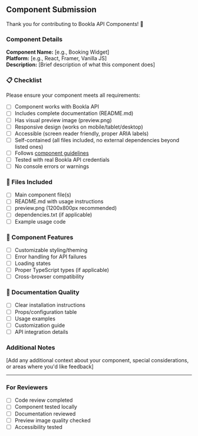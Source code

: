 ## Component Submission

Thank you for contributing to Bookla API Components! 🚀

### Component Details

**Component Name:** [e.g., Booking Widget]  
**Platform:** [e.g., React, Framer, Vanilla JS]  
**Description:** [Brief description of what this component does]

### 📋 Checklist

Please ensure your component meets all requirements:

- [ ] Component works with Bookla API
- [ ] Includes complete documentation (README.md)
- [ ] Has visual preview image (preview.png)
- [ ] Responsive design (works on mobile/tablet/desktop)
- [ ] Accessible (screen reader friendly, proper ARIA labels)
- [ ] Self-contained (all files included, no external dependencies beyond listed ones)
- [ ] Follows [component guidelines](./docs/contribution-guide.md)
- [ ] Tested with real Bookla API credentials
- [ ] No console errors or warnings

### 📁 Files Included

- [ ] Main component file(s)
- [ ] README.md with usage instructions
- [ ] preview.png (1200x800px recommended)
- [ ] dependencies.txt (if applicable)
- [ ] Example usage code

### 🎨 Component Features

- [ ] Customizable styling/theming
- [ ] Error handling for API failures
- [ ] Loading states
- [ ] Proper TypeScript types (if applicable)
- [ ] Cross-browser compatibility

### 📖 Documentation Quality

- [ ] Clear installation instructions
- [ ] Props/configuration table
- [ ] Usage examples
- [ ] Customization guide
- [ ] API integration details

### Additional Notes

[Add any additional context about your component, special considerations, or areas where you'd like feedback]

---

### For Reviewers

- [ ] Code review completed
- [ ] Component tested locally
- [ ] Documentation reviewed
- [ ] Preview image quality checked
- [ ] Accessibility tested